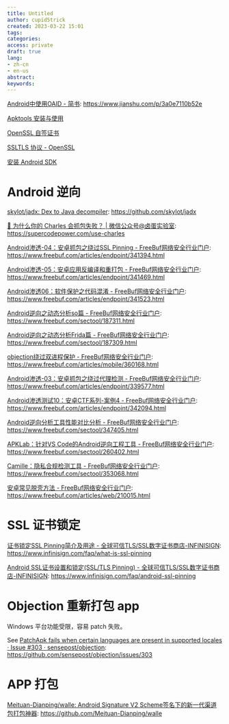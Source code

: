 ```yaml
---
title: Untitled
author: cupid5trick
created: 2023-03-22 15:01
tags: 
categories: 
access: private
draft: true
lang:
- zh-cn
- en-us
abstract:
keywords:
---
```



[Android中使用OAID - 简书](https://www.jianshu.com/p/3a0e7110b52e): <https://www.jianshu.com/p/3a0e7110b52e>

[Apktools 安装与使用](Apktools%20安装与使用.md)

[OpenSSL 自签证书](OpenSSL%20自签证书.md)

[SSLTLS 协议 - OpenSSL](SSLTLS%20协议%20-%20OpenSSL.md)


[安装 Android SDK](安装%20Android%20SDK.md)

# Android 逆向

[skylot/jadx: Dex to Java decompiler](https://github.com/skylot/jadx): <https://github.com/skylot/jadx>

[🍶 为什么你的 Charles 会抓包失败？ | 微信公众号@卤蛋实验室](https://supercodepower.com/use-charles): <https://supercodepower.com/use-charles>

[Android渗透-04：安卓抓包之绕过SSL Pinning - FreeBuf网络安全行业门户](https://www.freebuf.com/articles/endpoint/341394.html): <https://www.freebuf.com/articles/endpoint/341394.html>

[Android渗透-05：安卓应用反编译和重打包 - FreeBuf网络安全行业门户](https://www.freebuf.com/articles/endpoint/341469.html): <https://www.freebuf.com/articles/endpoint/341469.html>

[Android渗透06：软件保护之代码混淆 - FreeBuf网络安全行业门户](https://www.freebuf.com/articles/endpoint/341523.html): <https://www.freebuf.com/articles/endpoint/341523.html>

[Android逆向之动态分析so篇 - FreeBuf网络安全行业门户](https://www.freebuf.com/sectool/187311.html): <https://www.freebuf.com/sectool/187311.html>

[Android逆向之动态分析Frida篇 - FreeBuf网络安全行业门户](https://www.freebuf.com/sectool/187309.html): <https://www.freebuf.com/sectool/187309.html>

[objection绕过双进程保护 - FreeBuf网络安全行业门户](https://www.freebuf.com/articles/mobile/360168.html): <https://www.freebuf.com/articles/mobile/360168.html>

[Android渗透-03：安卓抓包之绕过代理检测 - FreeBuf网络安全行业门户](https://www.freebuf.com/articles/endpoint/339577.html): <https://www.freebuf.com/articles/endpoint/339577.html>

[Android渗透测试10：安卓CTF系列-案例4 - FreeBuf网络安全行业门户](https://www.freebuf.com/articles/endpoint/342094.html): <https://www.freebuf.com/articles/endpoint/342094.html>

[Android逆向分析工具性能对比分析 - FreeBuf网络安全行业门户](https://www.freebuf.com/sectool/347405.html): <https://www.freebuf.com/sectool/347405.html>

[APKLab：针对VS Code的Android逆向工程工具 - FreeBuf网络安全行业门户](https://www.freebuf.com/sectool/260402.html): <https://www.freebuf.com/sectool/260402.html>

[Camille：隐私合规检测工具 - FreeBuf网络安全行业门户](https://www.freebuf.com/sectool/353068.html): <https://www.freebuf.com/sectool/353068.html>

[安卓常见脱壳方法 - FreeBuf网络安全行业门户](https://www.freebuf.com/articles/web/210015.html): <https://www.freebuf.com/articles/web/210015.html>

# SSL 证书锁定

[证书锁定SSL Pinning简介及用途 - 全球可信TLS/SSL数字证书商店-INFINISIGN](https://www.infinisign.com/faq/what-is-ssl-pinning): <https://www.infinisign.com/faq/what-is-ssl-pinning>

[Android SSL证书设置和锁定(SSL/TLS Pinning) - 全球可信TLS/SSL数字证书商店-INFINISIGN](https://www.infinisign.com/faq/android-ssl-pinning): <https://www.infinisign.com/faq/android-ssl-pinning>

# Objection 重新打包 app

Windows 平台功能受限，容易 patch 失败。

See [PatchApk fails when certain languages are present in supported locales · Issue #303 · sensepost/objection](https://github.com/sensepost/objection/issues/303): <https://github.com/sensepost/objection/issues/303>

# APP 打包


[Meituan-Dianping/walle: Android Signature V2 Scheme签名下的新一代渠道包打包神器](https://github.com/Meituan-Dianping/walle): <https://github.com/Meituan-Dianping/walle>
